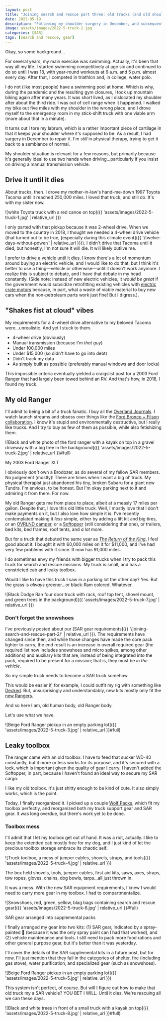 ```yaml
---
layout: post
title: "Joining search and rescue part three: old trucks (and old shoulders)"
date: 2022-05-19
description: "Following my shoulder surgery in December, and subsequent physical therapy, I'm preparing to return to search and rescue by equipping my old truck."
image: assets/images/2022-5-truck-2.jpg
categories: [SAR]
tags: [search and rescue, gear]
---
```


Okay, so some background...

For several years, my main exercise was swimming. Actually, it's been that way all my life. I started swimming competitively at age six and continued to do so until I was 18, with year-round workouts at 6 a.m. and 5 p.m. almost every day. After that, I competed in triathlon and, in college, water polo.

I do not (like most people) have a swimming pool at home. Which is why, during the pandemic and the resulting gym closures, I took up mountain biking again after many years. It was short lived, as I dislocated my shoulder after about the third ride. I was out of cell range when it happened. I walked my bike out five miles with my shoulder in the wrong place, and I drove myself to the emergency room in my stick-shift truck with one viable arm (more about that in a minute). 

It turns out I tore my labrum, which is a rather important piece of cartilage in that it keeps your shoulder where it's supposed to be. As a result, I had surgery in December to repair it. I'm _still_ in physical therapy, trying to get it back to a semblance of normal.

My shoulder situation is relevant for a few reasons, but primarily because it's generally ideal to use two hands when driving...particularly if you insist on driving a manual transmission vehicle.

## Drive it until it dies

About trucks, then. I drove my mother-in-law's hand-me-down 1997 Toyota Tacoma until it reached 250,000 miles. I loved that truck, and still do. It's with my sister now.

![white Toyota truck with a red canoe on top]({{ 'assets/images/2022-5-truck-1.jpg' | relative_url }})

I only parted with that pickup because it was 2-wheel drive. When we moved to the country in 2018, I thought we needed a 4-wheel drive vehicle (that turned out to be true, [especially during this climate event]({{ '/twelve-days-without-power/' | relative_url }})). I didn't drive that Tacoma until it died, but honestly, I'm not sure it will die. It will likely outlive me.

I prefer to [drive a vehicle until it dies](https://dirtbagdiaries.com/crash-and-burn/). I know there's a lot of momentum around buying an electric vehicle, and I would like to do that, but I think it's better to use a thing—vehicle or otherwise—until it doesn't work anymore. I realize this is subject to debate, and I have that debate in my head constantly. (Side note: instead of new electric vehicles, it _would be great_ if the government would subsidize retrofitting existing vehicles with [electric crate motors](https://www.theverge.com/2022/5/3/23053536/ford-tesla-f100-mustang-gt-right-to-repair) because, in part, what a waste of viable material to buy new cars when the non-petroleum parts work just fine! But I digress.).

## "Shakes fist at cloud" vibes

My requirements for a 4-wheel drive alternative to my beloved Tacoma were...unrealistic. And yet I stuck to them.

- 4-wheel drive (obviously)
- Manual transmission (because I'm _that guy_)
- Under 100,000 miles
- Under $15,000 (so didn't have to go into debt)
- Didn't track my data
- As simply built as possible (preferably manual windows and door locks)

This impossible criteria eventually yielded a craigslist post for a 2003 Ford Ranger that had largely been towed behind an RV. And that's how, in 2018, I found my truck.

## My old Ranger

I'll admit to being a bit of a truck fanatic. I buy all the [Overland Journals](https://overlandjournal.com/). I watch launch streams and obsess over things like the [Ford Bronco + Filson collaboration](https://www.filson.com/blog/field-notes/ford-bronco-x-filson-wildland-fire-rig/). I know it's stupid and environmentally destructive, but I really like trucks. And I try to buy as few of them as possible, while also fetishizing them.

![Black and white photo of the ford ranger with a kayak on top in a gravel driveway with a big tree in the background]({{ 'assets/images/2022-5-truck-2.jpg' | relative_url }}#full)
<figcaption>My 2003 Ford Ranger XLT</figcaption>

I obviously _don't_ own a Brodozer, as do several of my fellow SAR members. No judgement (mostly)! There are times when I want a big ol' truck. My physical therapist just abandoned his tiny, broken Subaru for a giant new Tundra. I'm envious,  to be honest. But I'm okay parking next to it and admiring it from there. For now.

My old Ranger gets me from place to place, albeit at a measly 17 miles per gallon. Despite that, I love this old little truck. Well, I mostly love that I don't make payments on it, but I also love how simple it is. I've recently contemplated making it _less_ simple, either by adding a lift kit and big tires, or an [OVRLND camper](https://campovrlnd.com/), or a [Softopper](https://softopper.com/) (still considering that one), or trailers, bed kits, bed frames, roof tents, and _a lot_ more.

But for a truck that debuted the same year as [_The Return of the King_](https://en.wikipedia.org/wiki/The_Lord_of_the_Rings:_The_Return_of_the_King), I feel good about it. I bought it with 60,000 miles on it for $11,000, and I've had very few problems with it since. It now has 91,000 miles.

I do sometimes envy my friends with bigger trucks when I try to pack this truck for search and rescue missions. My truck is small, and has a constricted cab and leaky toolbox.

Would I like to have this truck I saw in a parking lot the other day? Yes. But the grass is _always_ greener...or black-Ram  colored. Whatever.

![Black Dodge Ran four door truck with rack, roof top tent, shovel mount, and green trees in the background]({{ 'assets/images/2022-5-truck-7.jpg' | relative_url }})

### Don't forget the snowshoes

I've previously posted about our [SAR gear requirements]({{ '/joining-search-and-rescue-part-2/' | relative_url }}). The requirements have changed since then, and while those changes have made the core pack lighter to carry, the end result is an increase in overall required gear (the required list now includes snowshoes and micro spikes, among other additions) and auxiliary kits that are, instead of being integrated into the pack, required to be present for a mission; that is, they must be _in the vehicle_.

So my simple truck needs to become a SAR truck somehow.

This would be easier if, for example, I could outfit my rig with something like [Decked](https://decked.com/products/decked-drawers). But, unsurprisingly and understandably, new kits mostly only fit the [new Rangers](https://www.ford.com/trucks/ranger/).

And so here I am, old human body, old Ranger body.

Let's use what we have.

![Beige Ford Ranger pickup in an empty parking lot]({{ 'assets/images/2022-5-truck-3.jpg' | relative_url }}#full)

## Leaky toolbox

The ranger came with an old toolbox. I have to feed that sucker WD-40 constantly, but it more or less works for its purpose, and it's secured with a lock, which is important given the quality of gear I carry. I haven't added the Softopper, in part, because I haven't found an ideal way to secure my SAR cargo.

I like my old toolbox. It's just shitty enough to be kind of cute. It also simply works, which is the point.

Today, I finally reorganized it. I picked up a couple [Wolf Packs](https://www.frontrunneroutfitters.com/en/us/front-runner-wolf-pack.html), which fit my toolbox perfectly, and reorganized both my truck support gear and SAR gear. It was long overdue, but there's work yet to be done.

### Toolbox mess

I'll admit that I let my toolbox get out of hand. It was a riot, actually. I like to keep the extended cab mostly free for my dog, and I just kind of let the precious toolbox storage embrace its chaotic self.

![Truck toolbox, a mess of jumper cables, shovels, straps, and tools]({{ 'assets/images/2022-5-truck-4.jpg' | relative_url }})

The box held shovels, tools, jumper cables, first aid kits, saws, axes, straps, tow ropes, gloves, chains, dog bowls, tarps...all just thrown in.

It was a mess. With the new SAR equipment requirements, I knew I would need to carry more gear in my toolbox. I had to compartmentalize.

![Snowshoes, red, green, yellow, blag bags containing search and rescue gear]({{ 'assets/images/2022-5-truck-6.jpg' | relative_url }}#full)
<figcaption>SAR gear arranged into supplemental packs</figcaption>

I finally arranged my gear into two kits: (1) SAR gear, indicated by a spray-painted 🔵 (because it was the only spray paint can I had that worked), and (2) vehicle maintenance and tools. I still need to pack more food rations and other general purpose gear, but it's better than it was yesterday. 

I'll cover the details of the SAR supplemental kits in a future post, but for now, I'll just mention that they fall in the categories of shelter, fire (including gas stove), water purification, and specialized gear (such as snowshoes).

![Beige Ford Ranger pickup in an empty parking lot]({{ 'assets/images/2022-5-truck-5.jpg' | relative_url }})

This system isn't perfect, of course. But will I figure out how to make that old truck my a SAR vehicle? YOU BET I WILL. Until it dies. We're rescuing all we can these days.

![Black and white trees in front of a small truck with a kayak on top]({{ 'assets/images/2022-5-truck-8.jpg' | relative_url }}#full)